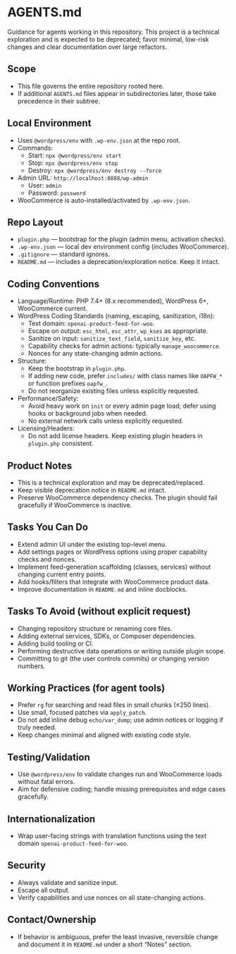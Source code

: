 # AGENTS.md

Guidance for agents working in this repository. This project is a technical exploration and is expected to be deprecated; favor minimal, low-risk changes and clear documentation over large refactors.

## Scope
- This file governs the entire repository rooted here.
- If additional `AGENTS.md` files appear in subdirectories later, those take precedence in their subtree.

## Local Environment
- Uses `@wordpress/env` with `.wp-env.json` at the repo root.
- Commands:
  - Start: `npx @wordpress/env start`
  - Stop: `npx @wordpress/env stop`
  - Destroy: `npx @wordpress/env destroy --force`
- Admin URL: `http://localhost:8888/wp-admin`
  - User: `admin`
  - Password: `password`
- WooCommerce is auto-installed/activated by `.wp-env.json`.

## Repo Layout
- `plugin.php` — bootstrap for the plugin (admin menu, activation checks).
- `.wp-env.json` — local dev environment config (includes WooCommerce).
- `.gitignore` — standard ignores.
- `README.md` — includes a deprecation/exploration notice. Keep it intact.

## Coding Conventions
- Language/Runtime: PHP 7.4+ (8.x recommended), WordPress 6+, WooCommerce current.
- WordPress Coding Standards (naming, escaping, sanitization, i18n):
  - Text domain: `openai-product-feed-for-woo`.
  - Escape on output: `esc_html`, `esc_attr`, `wp_kses` as appropriate.
  - Sanitize on input: `sanitize_text_field`, `sanitize_key`, etc.
  - Capability checks for admin actions: typically `manage_woocommerce`.
  - Nonces for any state-changing admin actions.
- Structure:
  - Keep the bootstrap in `plugin.php`.
  - If adding new code, prefer `includes/` with class names like `OAPFW_*` or function prefixes `oapfw_`.
  - Do not reorganize existing files unless explicitly requested.
- Performance/Safety:
  - Avoid heavy work on `init` or every admin page load; defer using hooks or background jobs when needed.
  - No external network calls unless explicitly requested.
- Licensing/Headers:
  - Do not add license headers. Keep existing plugin headers in `plugin.php` consistent.

## Product Notes
- This is a technical exploration and may be deprecated/replaced.
- Keep visible deprecation notice in `README.md` intact.
- Preserve WooCommerce dependency checks. The plugin should fail gracefully if WooCommerce is inactive.

## Tasks You Can Do
- Extend admin UI under the existing top-level menu.
- Add settings pages or WordPress options using proper capability checks and nonces.
- Implement feed-generation scaffolding (classes, services) without changing current entry points.
- Add hooks/filters that integrate with WooCommerce product data.
- Improve documentation in `README.md` and inline docblocks.

## Tasks To Avoid (without explicit request)
- Changing repository structure or renaming core files.
- Adding external services, SDKs, or Composer dependencies.
- Adding build tooling or CI.
- Performing destructive data operations or writing outside plugin scope.
- Committing to git (the user controls commits) or changing version numbers.

## Working Practices (for agent tools)
- Prefer `rg` for searching and read files in small chunks (≤250 lines).
- Use small, focused patches via `apply_patch`.
- Do not add inline debug `echo/var_dump`; use admin notices or logging if truly needed.
- Keep changes minimal and aligned with existing code style.

## Testing/Validation
- Use `@wordpress/env` to validate changes run and WooCommerce loads without fatal errors.
- Aim for defensive coding; handle missing prerequisites and edge cases gracefully.

## Internationalization
- Wrap user-facing strings with translation functions using the text domain `openai-product-feed-for-woo`.

## Security
- Always validate and sanitize input.
- Escape all output.
- Verify capabilities and use nonces on all state-changing actions.

## Contact/Ownership
- If behavior is ambiguous, prefer the least invasive, reversible change and document it in `README.md` under a short “Notes” section.

